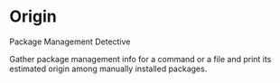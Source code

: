 
# Origin

Package Management Detective

Gather package management info for a command or a file and print its estimated origin among manually installed packages.
